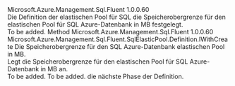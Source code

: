 <Type Name="IWithStorageCapacity" FullName="Microsoft.Azure.Management.Sql.Fluent.SqlElasticPool.Definition.IWithStorageCapacity">
  <TypeSignature Language="C#" Value="public interface IWithStorageCapacity" />
  <TypeSignature Language="ILAsm" Value=".class public interface auto ansi abstract IWithStorageCapacity" />
  <TypeSignature Language="DocId" Value="T:Microsoft.Azure.Management.Sql.Fluent.SqlElasticPool.Definition.IWithStorageCapacity" />
  <TypeSignature Language="VB.NET" Value="Public Interface IWithStorageCapacity" />
  <TypeSignature Language="F#" Value="type IWithStorageCapacity = interface" />
  <AssemblyInfo>
    <AssemblyName>Microsoft.Azure.Management.Sql.Fluent</AssemblyName>
    <AssemblyVersion>1.0.0.60</AssemblyVersion>
  </AssemblyInfo>
  <Interfaces />
  <Docs>
    <summary>
            Die Definition der elastischen Pool für SQL die Speicherobergrenze für den elastischen Pool für SQL Azure-Datenbank in MB festgelegt.
            </summary>
    <remarks>To be added.</remarks>
  </Docs>
  <Members>
    <Member MemberName="WithStorageCapacity">
      <MemberSignature Language="C#" Value="public Microsoft.Azure.Management.Sql.Fluent.SqlElasticPool.Definition.IWithCreate WithStorageCapacity (int storageMB);" />
      <MemberSignature Language="ILAsm" Value=".method public hidebysig newslot virtual instance class Microsoft.Azure.Management.Sql.Fluent.SqlElasticPool.Definition.IWithCreate WithStorageCapacity(int32 storageMB) cil managed" />
      <MemberSignature Language="DocId" Value="M:Microsoft.Azure.Management.Sql.Fluent.SqlElasticPool.Definition.IWithStorageCapacity.WithStorageCapacity(System.Int32)" />
      <MemberSignature Language="VB.NET" Value="Public Function WithStorageCapacity (storageMB As Integer) As IWithCreate" />
      <MemberSignature Language="F#" Value="abstract member WithStorageCapacity : int -&gt; Microsoft.Azure.Management.Sql.Fluent.SqlElasticPool.Definition.IWithCreate" Usage="iWithStorageCapacity.WithStorageCapacity storageMB" />
      <MemberType>Method</MemberType>
      <AssemblyInfo>
        <AssemblyName>Microsoft.Azure.Management.Sql.Fluent</AssemblyName>
        <AssemblyVersion>1.0.0.60</AssemblyVersion>
      </AssemblyInfo>
      <ReturnValue>
        <ReturnType>Microsoft.Azure.Management.Sql.Fluent.SqlElasticPool.Definition.IWithCreate</ReturnType>
      </ReturnValue>
      <Parameters>
        <Parameter Name="storageMB" Type="System.Int32" />
      </Parameters>
      <Docs>
        <param name="storageMB">Die Speicherobergrenze für den SQL Azure-Datenbank elastischen Pool in MB.</param>
        <summary>
            Legt die Speicherobergrenze für den elastischen Pool für SQL Azure-Datenbank in MB an.
            </summary>
        <returns>To be added.</returns>
        <remarks>To be added.</remarks>
        <return>die nächste Phase der Definition.</return>
      </Docs>
    </Member>
  </Members>
</Type>